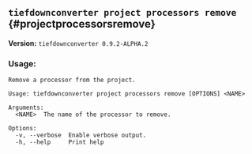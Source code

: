 ## `tiefdownconverter project processors remove` {#projectprocessorsremove}

**Version:** `tiefdownconverter 0.9.2-ALPHA.2`

### Usage:
```
Remove a processor from the project.

Usage: tiefdownconverter project processors remove [OPTIONS] <NAME>

Arguments:
  <NAME>  The name of the processor to remove.

Options:
  -v, --verbose  Enable verbose output.
  -h, --help     Print help
```

